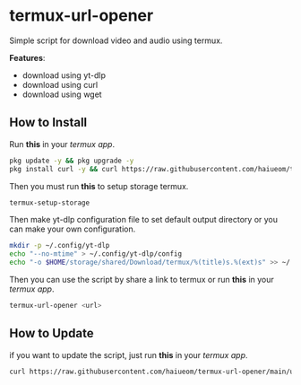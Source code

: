 # termux-url-opener

Simple script for download video and audio using termux.

**Features**:

-   download using yt-dlp
-   download using curl
-   download using wget

## How to Install

Run **this** in your _termux app_.

```bash
pkg update -y && pkg upgrade -y
pkg install curl -y && curl https://raw.githubusercontent.com/haiueom/termux-url-opener/main/setup.sh | bash
```

Then you must run **this** to setup storage termux.

```bash
termux-setup-storage
```

Then make yt-dlp configuration file to set default output directory or you can make your own configuration.

```bash
mkdir -p ~/.config/yt-dlp
echo "--no-mtime" > ~/.config/yt-dlp/config
echo "-o $HOME/storage/shared/Download/termux/%(title)s.%(ext)s" >> ~/.config/yt-dlp/config
```

Then you can use the script by share a link to termux or run **this** in your _termux app_.

```bash
termux-url-opener <url>
```

## How to Update

if you want to update the script, just run **this** in your _termux app_.

```bash
curl https://raw.githubusercontent.com/haiueom/termux-url-opener/main/update.sh | bash
```
